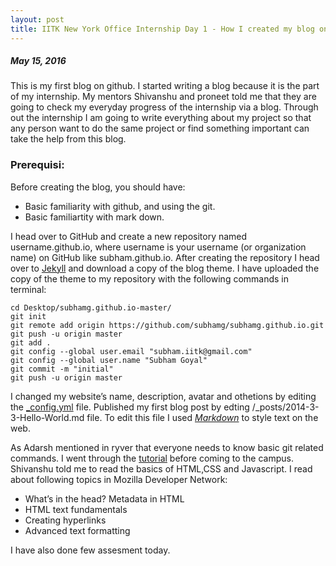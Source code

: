 ```yaml
---
layout: post
title: IITK New York Office Internship Day 1 - How I created my blog on github ? 
---
```

##### *May 15, 2016*

This is my first blog on github. I started writing a blog because it is the part of my internship. My mentors Shivanshu and proneet told me that they are going to check my everyday progress of the internship via a blog. Through out the internship I am going to write everything about my project so that any person want to do the same project or find something important can take the help from this blog. 

### Prerequisi:
Before creating the blog, you should have:  

* Basic familiarity with github, and using the git.  
* Basic familiartity with mark down.

I head over to GitHub and create a new repository named username.github.io, where username is your username (or organization name) on GitHub like subham.github.io. After creating the repository I head over to [Jekyll](https://github.com/barryclark/jekyll-now) and download a copy of the blog theme. I have uploaded the copy of the theme to my repository with the following commands in terminal:  

```  
cd Desktop/subhamg.github.io-master/  
git init  
git remote add origin https://github.com/subhamg/subhamg.github.io.git  
git push -u origin master  
git add .  
git config --global user.email "subham.iitk@gmail.com"  
git config --global user.name "Subham Goyal"  
git commit -m "initial"  
git push -u origin master    
```  

I changed my website’s name, description, avatar and othetions by editing the [_config.yml](https://github.com/subhamg/subhamg.github.io/blob/master/_config.yml) file. Published my first blog post by edting /_posts/2014-3-3-Hello-World.md file. To edit this file I used [*Markdown*](https://guides.github.com/features/mastering-markdown/) to style text on the web.

As Adarsh mentioned in ryver that everyone needs to know basic git related commands. I went through the [tutorial](https://try.github.io/levels/1/challenges/1) before coming to the campus. Shivanshu told me to read the basics of HTML,CSS and Javascript. I read about following topics in Mozilla Developer Network:  

* What’s in the head? Metadata in HTML  
* HTML text fundamentals  
* Creating hyperlinks  
* Advanced text formatting

I have also done few assesment today.

